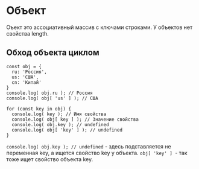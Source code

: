 # Объект
Оъект это ассоциативный массив с ключами строками. У объектов нет свойства length.

## Обход объекта циклом

    const obj = {
      ru: 'Россия',
      us: 'США',
      cn: 'Китай'
    }
    console.log( obj.ru ); // Россия
    console.log( obj[ 'us' ] ); // США

    for (const key in obj) {
      console.log( key ); // Имя свойства
      console.log( obj[ key ] ); // Значение свойства
      console.log( obj.key ); // undefined
      console.log( obj[ 'key' ] ); // undefined
    }

`console.log( obj.key ); // undefined` - здесь подставляется не переменная key, а ищется свойство key у объекта. `obj[ 'key' ] `- так тоже ищет свойство объекта key.
